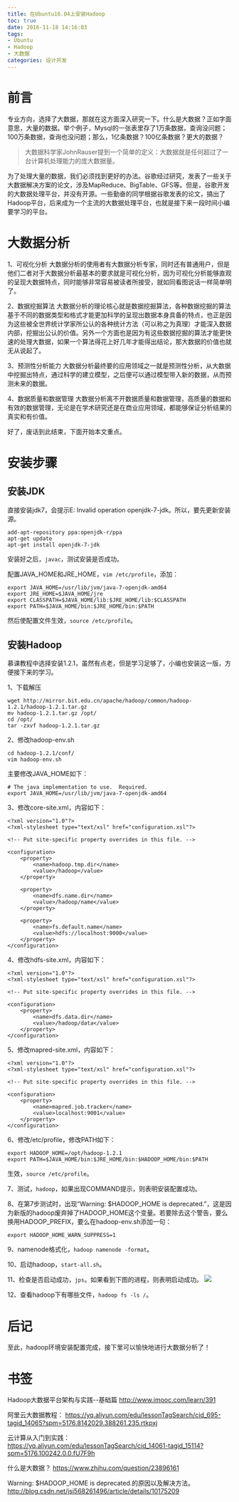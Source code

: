 ```yaml
---
title: 在Ubuntu16.04上安装Hadoop
toc: true
date: 2016-11-18 14:16:03
tags:
- Ubuntu
- Hadoop
- 大数据
categories: 设计开发
---
```

# 前言
专业方向，选择了大数据，那就在这方面深入研究一下。什么是大数据？正如字面意思，大量的数据。举个例子，Mysql的一张表里存了1万条数据，查询没问题；100万条数据，查询也没问题；那么，1亿条数据？100亿条数据？更大的数据？

> 大数据科学家JohnRauser提到一个简单的定义：大数据就是任何超过了一台计算机处理能力的庞大数据量。

为了处理大量的数据，我们必须找到更好的办法。谷歌经过研究，发表了一些关于大数据解决方案的论文，涉及MapReduce、BigTable、GFS等。但是，谷歌开发的大数据处理平台，并没有开源。一些勤奋的同学根据谷歌发表的论文，搞出了Hadoop平台，后来成为一个主流的大数据处理平台，也就是接下来一段时间小编要学习的平台。

<!--more-->

# 大数据分析
1、可视化分析
大数据分析的使用者有大数据分析专家，同时还有普通用户，但是他们二者对于大数据分析最基本的要求就是可视化分析，因为可视化分析能够直观的呈现大数据特点，同时能够非常容易被读者所接受，就如同看图说话一样简单明了。

2、数据挖掘算法
大数据分析的理论核心就是数据挖掘算法，各种数据挖掘的算法基于不同的数据类型和格式才能更加科学的呈现出数据本身具备的特点，也正是因为这些被全世界统计学家所公认的各种统计方法（可以称之为真理）才能深入数据内部，挖掘出公认的价值。另外一个方面也是因为有这些数据挖掘的算法才能更快速的处理大数据，如果一个算法得花上好几年才能得出结论，那大数据的价值也就无从说起了。

3、预测性分析能力
大数据分析最终要的应用领域之一就是预测性分析，从大数据中挖掘出特点，通过科学的建立模型，之后便可以通过模型带入新的数据，从而预测未来的数据。

4、数据质量和数据管理
大数据分析离不开数据质量和数据管理，高质量的数据和有效的数据管理，无论是在学术研究还是在商业应用领域，都能够保证分析结果的真实和有价值。

好了，废话到此结束，下面开始本文重点。

# 安装步骤
## 安装JDK
直接安装jdk7，会提示E: Invalid operation openjdk-7-jdk。所以，要先更新安装源。
```
add-apt-repository ppa:openjdk-r/ppa  
apt-get update   
apt-get install openjdk-7-jdk
```

安装好之后，`javac`，测试安装是否成功。

配置JAVA_HOME和JRE_HOME，`vim /etc/profile`，添加：
```
export JAVA_HOME=/usr/lib/jvm/java-7-openjdk-amd64
export JRE_HOME=$JAVA_HOME/jre
export CLASSPATH=$JAVA_HOME/lib:$JRE_HOME/lib:$CLASSPATH
export PATH=$JAVA_HOME/bin:$JRE_HOME/bin:$PATH
```
然后使配置文件生效，`source /etc/profile`。

## 安装Hadoop
慕课教程中选择安装1.2.1，虽然有点老，但是学习足够了，小编也安装这一版，方便接下来的学习。

1、下载解压
```
wget http://mirror.bit.edu.cn/apache/hadoop/common/hadoop-1.2.1/hadoop-1.2.1.tar.gz
mv hadoop-1.2.1.tar.gz /opt/
cd /opt/
tar -zxvf hadoop-1.2.1.tar.gz
```

2、修改hadoop-env.sh
```
cd hadoop-1.2.1/conf/
vim hadoop-env.sh
```

主要修改JAVA_HOME如下：
```
# The java implementation to use.  Required.
export JAVA_HOME=/usr/lib/jvm/java-7-openjdk-amd64
```

3、修改core-site.xml，内容如下：
```
<?xml version="1.0"?>
<?xml-stylesheet type="text/xsl" href="configuration.xsl"?>

<!-- Put site-specific property overrides in this file. -->

<configuration>
    <property>
        <name>hadoop.tmp.dir</name>
        <value>/hadoop</value>
    </property>

    <property>
        <name>dfs.name.dir</name>
        <value>/hadoop/name</value>
    </property>

    <property>
        <name>fs.default.name</name>
        <value>hdfs://localhost:9000</value>
    </property>
</configuration>
```

4、修改hdfs-site.xml，内容如下：
```
<?xml version="1.0"?>
<?xml-stylesheet type="text/xsl" href="configuration.xsl"?>

<!-- Put site-specific property overrides in this file. -->

<configuration>
    <property>
        <name>dfs.data.dir</name>
        <value>/hadoop/data</value>
    </property>
</configuration>

```

5、修改mapred-site.xml，内容如下：
```
<?xml version="1.0"?>
<?xml-stylesheet type="text/xsl" href="configuration.xsl"?>

<!-- Put site-specific property overrides in this file. -->

<configuration>
    <property>
        <name>mapred.job.tracker</name>
        <value>localhost:9001</value>
    </property>
</configuration>

```

6、修改/etc/profile，修改PATH如下：
```
export HADOOP_HOME=/opt/hadoop-1.2.1
export PATH=$JAVA_HOME/bin:$JRE_HOME/bin:$HADOOP_HOME/bin:$PATH
```

生效，`source /etc/profile`。

7、测试，`hadoop`，如果出现COMMAND提示，则表明安装配置成功。

8、在第7步测试时，出现“Warning: $HADOOP_HOME is deprecated.”，这是因为新版的hadoop废弃掉了HADOOP_HOME这个变量。若要除去这个警告，要么换用HADOOP_PREFIX，要么在hadoop-env.sh添加一句：
```
export HADOOP_HOME_WARN_SUPPRESS=1
```

9、namenode格式化，`hadoop namenode -format`。

10、启动hadoop，`start-all.sh`。

11、检查是否启动成功，`jps`。如果看到下图的进程，则表明启动成功。
![](http://7oxjrx.com1.z0.glb.clouddn.com//imgs/hadoop-on-ubuntu/jps.jpg)

12、查看hadoop下有哪些文件，`hadoop fs -ls /`。

# 后记
至此，hadoop环境安装配置完成，接下里可以愉快地进行大数据分析了！

# 书签
Hadoop大数据平台架构与实践--基础篇
http://www.imooc.com/learn/391

阿里云大数据教程：
https://yq.aliyun.com/edu/lessonTagSearch/cid_695-tagid_14065?spm=5176.8142029.388261.235.rtkpxj

云计算从入门到实践：
https://yq.aliyun.com/edu/lessonTagSearch/cid_14061-tagid_15114?spm=5176.100242.0.0.fU7F9h

什么是大数据？
https://www.zhihu.com/question/23896161

Warning: $HADOOP_HOME is deprecated.的原因以及解决方法。
http://blog.csdn.net/jsj568261496/article/details/10175209